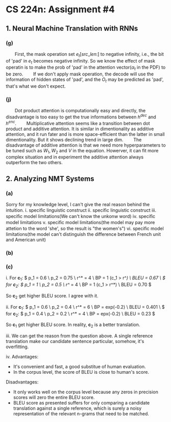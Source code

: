 # CS 224n: Assignment #4

## 1.  Neural Machine Translation with RNNs

### (g)

&emsp;&emsp;First, the mask operation set $e_t[src\_len:]$ to negative infinity, i.e., the bit of 'pad' in $e_t$ becomes negative infinity. So we know the effect of mask operatin is to make the prob of 'pad' in the attention vector($\alpha_t$ in the PDF) to be zero.
&emsp;&emsp;If we don't apply mask operation, the decode will use the information of hidden states of 'pad', and the $O_t$ may be predicted as 'pad', that's what we don't expect.

### (j)

&emsp;&emsp;Dot product attention is computationally easy and directly, the disadvantage is too easy to get the true informations between $h^{dec}$ and $h^{enc}$.
&emsp;&emsp;Multiplicative attention seems like a transition between dot product and additive attention. It is similar in dimentionality as additive attention, and it run fater and is more space-efficient than the latter in small dimentionality. But it shows declining trend in large dim.
&emsp;&emsp;The disadvantage of additive attention is that we need more hyperparameters to be tuned such as $W_1, W_2$ and $V$ in the equation. Howerver, it can fit more complex situation and in experiment the additive attention always outperform the two others.

## 2. Analyzing NMT Systems

### (a)

Sorry for my knowledge level, I can't give the real reason behind the intuition.
$\mathrm{i.}$ speciﬁc linguistic construct
$\mathrm{ii.}$ speciﬁc linguistic construct
$\mathrm{iii.}$ speciﬁc model limitations(We can't know the unkonw word)
$\mathrm{iv.}$ speciﬁc model limitations
$\mathrm{v.}$ speciﬁc model limitations(the model may pay more attetion to the word 'she', so the result is "the women's")
$\mathrm{vi.}$ speciﬁc model limitations(the model can't distinguish the difference between French unit and American unit)

### (b)

### (c)
$\mathrm{i.}$ For $\mathbf{c}_1$:
$
p_1 = 0.6 \\
p_2 = 0.75 \\
r^* = 4 \\
BP = 1 (c_1 > r^*) \\
BLEU = 0.67 \\
$
for $\mathbf{c}_2$:
$
p_1 = 1 \\
p_2 = 0.5 \\
r^* = 4 \\
BP = 1 (c_1 > r^*) \\
BLEU = 0.70
$

So $\mathbf{c}_2$ get higher BLEU score. I agree with it.

$\mathrm{ii.}$ For $\mathbf{c}_1$:
$
p_1 = 0.6 \\
p_2 = 0.4 \\
r^* = 6 \\
BP = exp(-0.2) \\
BLEU = 0.401 \\
$
for $\mathbf{c}_2$:
$
p_1 = 0.4 \\
p_2 = 0.2 \\
r^* = 4 \\
BP = epx(-0.2) \\
BLEU = 0.23
$

So $\mathbf{c}_1$ get higher BLEU score. In reality, $\mathbf{c}_2$ is a better translation.

$\mathrm{iii.}$ We can get the reason from the question above. A single reference translation make our candidate sentence particular, somehow, it's overfitting.

$\mathrm{iv.}$
Advantages:
- It's convenient and fast, a good substitue of human evaluation.
- In the corpus level, the score of BLEU is close to human's score.
  
Disadvantages:
- It only works well on the corpus level because any zeros in precision scores will zero the entire BLEU score.
- BLEU score as presented suffers for only comparing a candidate translation against a single reference, which is surely a noisy representation of the relevant n-grams that need to be matched.